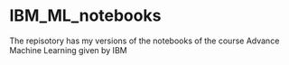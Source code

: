 # IBM_ML_notebooks
The repisotory has my versions of the notebooks of the course Advance Machine Learning given by IBM
